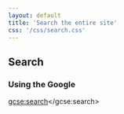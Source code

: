```yaml
---
layout: default
title: 'Search the entire site'
css: '/css/search.css'
---
```


## Search

### Using the Google

<div class="google-custom-search">

<script>
  (function() {
    var cx = '004133598150187745741:ywp_l7lntxu';
    var gcse = document.createElement('script');
    gcse.type = 'text/javascript';
    gcse.async = true;
    gcse.src = 'https://cse.google.com/cse.js?cx=' + cx;
    var s = document.getElementsByTagName('script')[0];
    s.parentNode.insertBefore(gcse, s);
  })();
</script>

<gcse:search></gcse:search>

</div>
